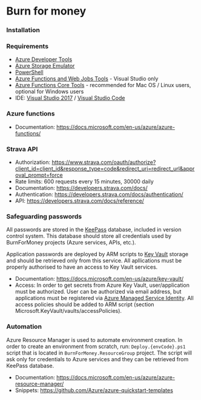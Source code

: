 # Burn for money

### Installation

### Requirements

* [Azure Developer Tools](https://azure.microsoft.com/en-us/tools/)
* [Azure Storage Emulator](https://go.microsoft.com/fwlink/?LinkId=717179&clcid=0x409)
* [PowerShell](https://www.microsoft.com/web/handlers/webpi.ashx/getinstaller/WindowsAzurePowershellGet.3f.3f.3fnew.appids)
* [Azure Functions and Web Jobs Tools](https://marketplace.visualstudio.com/items?itemName=VisualStudioWebandAzureTools.AzureFunctionsandWebJobsTools) - Visual Studio only
* [Azure Functions Core Tools](https://github.com/Azure/azure-functions-core-tools) - recommended for Mac OS / Linux users, optional for Windows users
* IDE: [Visual Studio 2017](https://visualstudio.microsoft.com/downloads/) / [Visual Studio Code](https://visualstudio.microsoft.com/downloads/)

### Azure functions

* Documentation: https://docs.microsoft.com/en-us/azure/azure-functions/


### Strava API

* Authorization: https://www.strava.com/oauth/authorize?client_id=client_id&response_type=code&redirect_uri=redirect_url&approval_prompt=force
* Rate limits: 600 requests every 15 minutes, 30000 daily
* Documentation: https://developers.strava.com/docs/
* Authentication: https://developers.strava.com/docs/authentication/
* API: https://developers.strava.com/docs/reference/

### Safeguarding passwords

All passwords are stored in the [KeePass](https://keepass.info/) database, included in version control system. This database should store all credentials used by BurnForMoney projects (Azure services, APIs, etc.).

Application passwords are deployed by ARM scripts to [Key Vault](https://docs.microsoft.com/en-us/azure/key-vault/) storage and should be retrieved only from this service. All apllications must be properly authorised to have an access to Key Vault services.

* Documentation: https://docs.microsoft.com/en-us/azure/key-vault/
* Access: In order to get secrets from Azure Key Vault, user/application must be authorized. User can be authorized via email address, but applications must be registered via [Azure Managed Service Identity](https://docs.microsoft.com/en-us/azure/app-service/app-service-managed-service-identity#creating-an-app-with-an-identity). All access policies should be added to ARM script (section Microsoft.KeyVault/vaults/accessPolicies).

### Automation

Azure Resource Manager is used to automate environment creation. In order to create an environment from scratch, run: `Deploy.{envCode}.ps1` script that is located in `BurnForMoney.ResourceGroup` project. The script will ask only for credentials to Azure services and they can be retrieved from KeePass database. 

* Documentation: https://docs.microsoft.com/en-us/azure/azure-resource-manager/
* Snippets: https://github.com/Azure/azure-quickstart-templates

